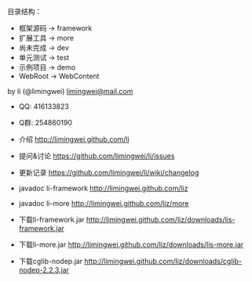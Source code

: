 目录结构：
* 框架源码 -> framework
* 扩展工具 -> more
* 尚未完成 -> dev
* 单元测试 -> test
* 示例项目 -> demo
* WebRoot -> WebContent

by li (@limingwei) limingwei@mail.com
* QQ: 416133823
* Q群: 254860190

* 介绍 http://limingwei.github.com/li
* 提问&讨论   https://github.com/limingwei/li/issues

* 更新记录   https://github.com/limingwei/li/wiki/changelog

* javadoc li-framework http://limingwei.github.com/liz 
* javadoc li-more http://limingwei.github.com/liz/more 

* 下载li-framework.jar http://limingwei.github.com/liz/downloads/lis-framework.jar
* 下载li-more.jar http://limingwei.github.com/liz/downloads/lis-more.jar
* 下载cglib-nodep.jar http://limingwei.github.com/liz/downloads/cglib-nodep-2.2.3.jar